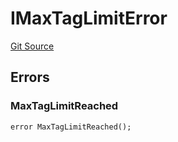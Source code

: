 # IMaxTagLimitError
[Git Source](https://github.com/thrackle-io/tron/blob/2e0bd455865a1259ae742cba145517a82fc00f5d/src/interfaces/IErrors.sol)


## Errors
### MaxTagLimitReached

```solidity
error MaxTagLimitReached();
```


